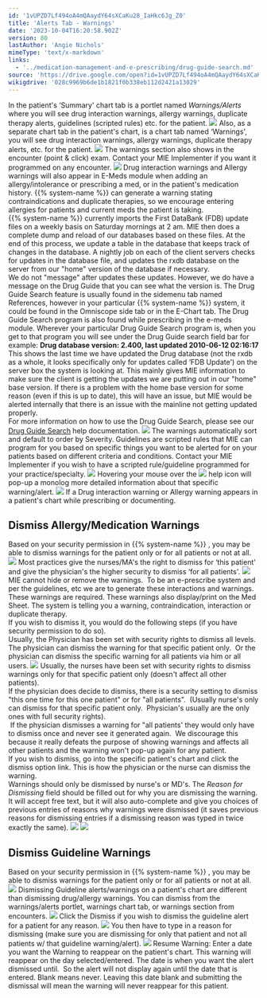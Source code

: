 ```yaml
---
id: '1vUPZD7Lf494oA4mQAaydY64sXCaKu28_IaHkc6Jg_Z0'
title: 'Alerts Tab - Warnings'
date: '2023-10-04T16:20:58.902Z'
version: 80
lastAuthor: 'Angie Nichols'
mimeType: 'text/x-markdown'
links:
  - '../medication-management-and-e-prescribing/drug-guide-search.md'
source: 'https://drive.google.com/open?id=1vUPZD7Lf494oA4mQAaydY64sXCaKu28_IaHkc6Jg_Z0'
wikigdrive: '028c9969b6de1b1821f0b338eb112d2421a13029'
---
```

In the patient's ‘Summary' chart tab is a portlet named *Warnings/Alerts* where you will see drug interaction warnings, allergy warnings, duplicate therapy alerts, guidelines (scripted rules) etc. for the patient.
![](../alerts-tab-warnings.assets/503c79c53d5861763368c035933f05ea.png)
Also, as a separate chart tab in the patient's chart, is a chart tab named ‘Warnings', you will see drug interaction warnings, allergy warnings, duplicate therapy alerts, etc. for the patient.
![](../alerts-tab-warnings.assets/58ddd0f0af472e2da2eccc9c5021b99f.png)
The warnings section also shows in the encounter (point & click) exam. Contact your MIE Implementer if you want it programmed on any encounter.
![](../alerts-tab-warnings.assets/bdce7b4187e09dabba994e21949c1cb2.jpg)
Drug interaction warnings and Allergy warnings will also appear in E-Meds module when adding an allergy/intolerance or prescribing a med, or in the patient's medication history. {{% system-name %}} can generate a warning stating contraindications and duplicate therapies, so we encourage entering allergies for patients and current meds the patient is taking.  
{{% system-name %}} currently imports the First DataBank (FDB) update files on a weekly basis on Saturday mornings at 2 am. MIE then does a complete dump and reload of our databases based on these files. At the end of this process, we update a table in the database that keeps track of changes in the database. A nightly job on each of the client servers checks for updates in the database file, and updates the rxdb database on the server from our "home" version of the database if necessary.  
We do not "message" after updates these updates. However, we do have a message on the Drug Guide that you can see what the version is. The Drug Guide Search feature is usually found in the sidemenu tab named References, however in your particular {{% system-name %}} system, it could be found in the Omniscope side tab or in the E-Chart tab. The Drug Guide Search program is also found while prescribing in the e-meds module. Wherever your particular Drug Guide Search program is, when you get to that program you will see under the Drug Guide search field bar for example: **Drug database version: 2.400, last updated 2010-06-12 02:16:17**  
This shows the last time we have updated the Drug database (not the rxdb as a whole, it looks specifically only for updates called ‘FDB Update') on the server box the system is looking at. This mainly gives MIE information to make sure the client is getting the updates we are putting out in our "home" base version. If there is a problem with the home base version for some reason (even if this is up to date), this will have an issue, but MIE would be alerted internally that there is an issue with the mainline not getting updated properly.  
For more information on how to use the Drug Guide Search, please see our [Drug Guide Search](../medication-management-and-e-prescribing/drug-guide-search.md) help documentation.
![](../alerts-tab-warnings.assets/f20e8ca2fd6c1fd4cdf5c6ff63a3b5a5.png)
The warnings automatically sort and default to order by Severity. Guidelines are scripted rules that MIE can program for you based on specific things you want to be alerted for on your patients based on different criteria and conditions. Contact your MIE Implementer if you wish to have a scripted rule/guideline programmed for your practice/specialty.
![](../alerts-tab-warnings.assets/58ddd0f0af472e2da2eccc9c5021b99f.png)
Hovering your mouse over the ![](../alerts-tab-warnings.assets/bfbd8ddf9c846e1f985e44f63eaa3e57.png) help icon will pop-up a monolog more detailed information about that specific warning/alert.
![](../alerts-tab-warnings.assets/e9c320a1f6ef1bd795194d88c9237fb8.png)
If a Drug interaction warning or Allergy warning appears in a patient's chart while prescribing or documenting.

## Dismiss Allergy/Medication Warnings

Based on your security permission in {{% system-name %}} , you may be able to dismiss warnings for the patient only or for all patients or not at all.
![](../alerts-tab-warnings.assets/d092b6161030599c738b4030f8871d3d.png)
Most practices give the nurses/MA's the right to dismiss for ‘this patient' and give the physician's the higher security to dismiss ‘for all patients'.
![](../alerts-tab-warnings.assets/58ddd0f0af472e2da2eccc9c5021b99f.png)
MIE cannot hide or remove the warnings.  To be an e-prescribe system and per the guidelines, etc we are to generate these interactions and warnings.  These warnings are required. These warnings also display/print on the Med Sheet. The system is telling you a warning, contraindication, interaction or duplicate therapy.  
If you wish to dismiss it, you would do the following steps (if you have security permission to do so).  
Usually, the Physician has been set with security rights to dismiss all levels.  The physician can dismiss the warning for that specific patient only.  Or the physician can dismiss the specific warning for all patients via him or all users.
![](../alerts-tab-warnings.assets/7517b59bc593196fb6d983b6faf3b2d1.jpg)
Usually, the nurses have been set with security rights to dismiss warnings only for that specific patient only (doesn't affect all other patients).  
If the physician does decide to dismiss, there is a security setting to dismiss "this one time for this one patient" or for "all patients".  (Usually nurse's only can dismiss for that specific patient only.  Physician's usually are the only ones with full security rights).  
 If the physician dismisses a warning for "all patients' they would only have to dismiss once and never see it generated again.  We discourage this because it really defeats the purpose of showing warnings and affects all other patients and the warning won't pop-up again for any patient.  
If you wish to dismiss, go into the specific patient's chart and click the dismiss option link. This is how the physician or the nurse can dismiss the warning.  
Warnings should only be dismissed by nurse's or MD's. The *Reason for Dismissing* field should be filled out for why you are dismissing the warning. It will accept free text, but it will also auto-complete and give you choices of previous entries of reasons why warnings were dismissed (it saves previous reasons for dismissing entries if a dismissing reason was typed in twice exactly the same).
![](../alerts-tab-warnings.assets/503c79c53d5861763368c035933f05ea.png)
![](../alerts-tab-warnings.assets/ae32d66a4b5c30bf2584ab68ce6862f3.png)

## Dismiss Guideline Warnings

Based on your security permission in {{% system-name %}} , you may be able to dismiss warnings for the patient only or for all patients or not at all.
![](../alerts-tab-warnings.assets/d092b6161030599c738b4030f8871d3d.png)
Dismissing Guideline alerts/warnings on a patient's chart are different than dismissing drug/allergy warnings. You can dismiss from the warnings/alerts portlet, warnings chart tab, or warnings section from encounters.
![](../alerts-tab-warnings.assets/503c79c53d5861763368c035933f05ea.png)
Click the Dismiss if you wish to dismiss the guideline alert for a patient for any reason.
![](../alerts-tab-warnings.assets/8846c30a2689c58de4609afae8b7a579.jpg)
You then have to type in a reason for dismissing (make sure you are dismissing for only that patient and not all patients w/ that guideline warning/alert).
![](../alerts-tab-warnings.assets/a0cdb0d7532d9e0bd67f909e80d64cdc.jpg)
Resume Warning: Enter a date you want the Warning to reappear on the patient's chart. This warning will reappear on the day selected/entered. The date is when you want the alert dismissed until.  So the alert will not display again until the date that is entered. Blank means never. Leaving this date blank and submitting the dismissal will mean the warning will never reappear for this patient.
